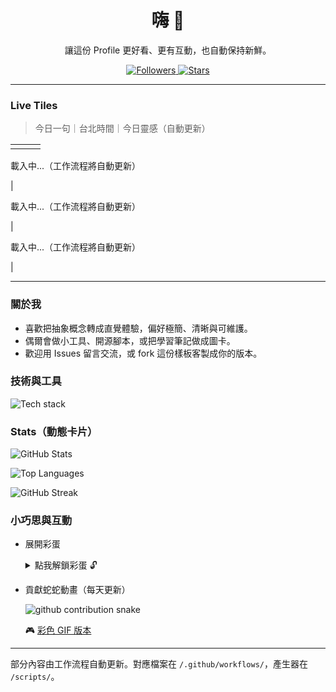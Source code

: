 <div align="center">

# 嗨 👋

讓這份 Profile 更好看、更有互動，也自動保持新鮮。

<a href="https://github.com/eqwgeryfgbdf?tab=followers">
  <img alt="Followers" src="https://img.shields.io/github/followers/eqwgeryfgbdf?style=for-the-badge&logo=github" />
</a>
<a href="https://github.com/eqwgeryfgbdf?tab=repositories&q=&type=source&sort=stargazers">
  <img alt="Stars" src="https://img.shields.io/github/stars/eqwgeryfgbdf?affiliations=OWNER&style=for-the-badge&logo=github" />
</a>

</div>

---

### Live Tiles

> 今日一句｜台北時間｜今日靈感（自動更新）

|  |  |  |
|---|---|---|
| <!-- QUOTE:START -->
載入中...（工作流程將自動更新）
<!-- QUOTE:END --> | <!-- CLOCK:START -->
載入中...（工作流程將自動更新）
<!-- CLOCK:END --> | <!-- PROMPT:START -->
載入中...（工作流程將自動更新）
<!-- PROMPT:END --> |

---

### 關於我

- 喜歡把抽象概念轉成直覺體驗，偏好極簡、清晰與可維護。
- 偶爾會做小工具、開源腳本，或把學習筆記做成圖卡。
- 歡迎用 Issues 留言交流，或 fork 這份樣板客製成你的版本。

### 技術與工具

<div align="left">
  <img src="https://skillicons.dev/icons?i=js,ts,html,css,react,vue,astro,nodejs,bun,express,python,go,git,github,vercel,netlify,cloudflare,figma&perline=9" alt="Tech stack" />
</div>

### Stats（動態卡片）

<p>
  <picture>
    <source media="(prefers-color-scheme: dark)" srcset="https://github-readme-stats.vercel.app/api?username=eqwgeryfgbdf&show_icons=true&theme=transparent&hide_border=true" />
    <img src="https://github-readme-stats.vercel.app/api?username=eqwgeryfgbdf&show_icons=true&hide_border=true" alt="GitHub Stats" />
  </picture>
</p>

<p>
  <picture>
    <source media="(prefers-color-scheme: dark)" srcset="https://github-readme-stats.vercel.app/api/top-langs/?username=eqwgeryfgbdf&layout=compact&theme=transparent&hide_border=true" />
    <img src="https://github-readme-stats.vercel.app/api/top-langs/?username=eqwgeryfgbdf&layout=compact&hide_border=true" alt="Top Languages" />
  </picture>
</p>

<p>
  <picture>
    <source media="(prefers-color-scheme: dark)" srcset="https://streak-stats.demolab.com?user=eqwgeryfgbdf&theme=transparent&hide_border=true" />
    <img src="https://streak-stats.demolab.com?user=eqwgeryfgbdf&hide_border=true" alt="GitHub Streak" />
  </picture>
</p>

### 小巧思與互動

- 展開彩蛋
  <details>
    <summary>點我解鎖彩蛋 🔓</summary>

    - 這份 README 是「作品操作台」，每日都有新內容（見 Live Tiles）。
    - 若你想複製這套自動化，在 Issues 開個「我也要」我會協助設置。
    - 深色模式下有細節小調整，試著切換主題看看差異。
  </details>

- 貢獻蛇蛇動畫（每天更新）

  <picture>
    <source media="(prefers-color-scheme: dark)" srcset="assets/snake-dark.svg" />
    <source media="(prefers-color-scheme: light)" srcset="assets/snake.svg" />
    <img alt="github contribution snake" src="assets/snake.svg" />
  </picture>

  🎮 <a href="assets/snake.gif">彩色 GIF 版本</a>

---

部分內容由工作流程自動更新。對應檔案在 `/.github/workflows/`，產生器在 `/scripts/`。
